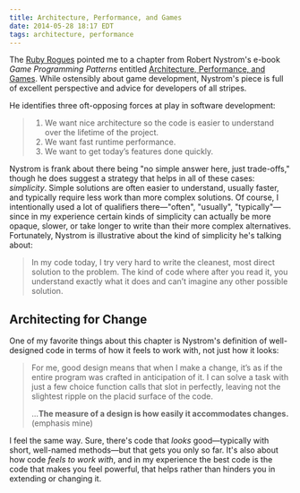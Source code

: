 ```yaml
---
title: Architecture, Performance, and Games
date: 2014-05-28 18:17 EDT
tags: architecture, performance
---
```


The [Ruby Rogues](http://rubyrogues.com/157-rr-book-club-object-design-book-club-with-rebecca-wirfs-brock/) pointed me to a chapter from Robert Nystrom's e-book *Game Programming Patterns* entitled [Architecture, Performance, and Games](http://gameprogrammingpatterns.com/architecture-performance-and-games.html). While ostensibly about game development, Nystrom's piece is full of excellent perspective and advice for developers of all stripes. 

<!--more-->

He identifies three oft-opposing forces at play in software development:

> 1. We want nice architecture so the code is easier to understand over the lifetime of the project.
> 2. We want fast runtime performance.
> 3. We want to get today’s features done quickly.

Nystrom is frank about there being "no simple answer here, just trade-offs," though he does suggest a strategy that helps in all of these cases: *simplicity*. Simple solutions are often easier to understand, usually faster, and typically require less work than more complex solutions. Of course, I intentionally used a lot of qualifiers there—"often", "usually", "typically"—since in my experience certain kinds of simplicity can actually be more opaque, slower, or take longer to write than their more complex alternatives. Fortunately, Nystrom is illustrative about the kind of simplicity he's talking about:

> In my code today, I try very hard to write the cleanest, most direct solution to the problem. The kind of code where after you read it, you understand exactly what it does and can’t imagine any other possible solution.

## Architecting for Change

One of my favorite things about this chapter is Nystrom's definition of well-designed code in terms of how it feels to work with, not just how it looks:

> For me, good design means that when I make a change, it’s as if the entire program was crafted in anticipation of it. I can solve a task with just a few choice function calls that slot in perfectly, leaving not the slightest ripple on the placid surface of the code.
> 
> ...**The measure of a design is how easily it accommodates changes.** (emphasis mine)

I feel the same way. Sure, there's code that *looks* good—typically with short, well-named methods—but that gets you only so far. It's also about how code *feels to work with*, and in my experience the best code is the code that makes you feel powerful, that helps rather than hinders you in extending or changing it.
